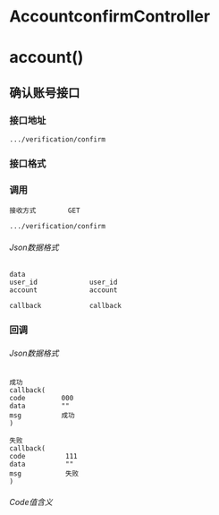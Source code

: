 # AccountconfirmController #
# account() #
## 确认账号接口


### 接口地址


```
.../verification/confirm
```

### 接口格式

### 调用

```
接收方式        GET
```

```
.../verification/confirm
```

###### Json数据格式
```
data
user_id             user_id
account             account

callback            callback
```

### 回调
###### Json数据格式

```
成功
callback(
code         000
data         ""
msg          成功
)
```

```
失败
callback(
code          111
data          ""
msg           失败
)
```

###### Code值含义

```
```